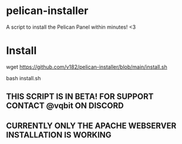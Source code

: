 # pelican-installer
A script to install the Pelican Panel within minutes! &lt;3


# Install
wget https://github.com/v182/pelican-installer/blob/main/install.sh

bash install.sh

## THIS SCRIPT IS IN BETA! FOR SUPPORT CONTACT @vqbit ON DISCORD
## CURRENTLY ONLY THE APACHE WEBSERVER INSTALLATION IS WORKING

